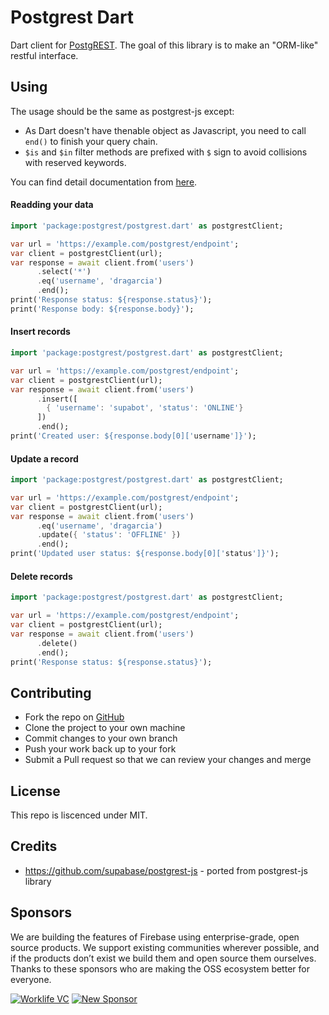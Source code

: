 # Postgrest Dart

Dart client for [PostgREST](https://postgrest.org). The goal of this library is to make an "ORM-like" restful interface. 

## Using

The usage should be the same as postgrest-js except:
- As Dart doesn't have thenable object as Javascript, you need to call `end()` to finish your query chain.
- `$is` and `$in` filter methods are prefixed with `$` sign to avoid collisions with reserved keywords.

You can find detail documentation from [here](https://supabase.io/docs/about).

#### Readding your data

```dart
import 'package:postgrest/postgrest.dart' as postgrestClient;

var url = 'https://example.com/postgrest/endpoint';
var client = postgrestClient(url);
var response = await client.from('users')
      .select('*')
      .eq('username', 'dragarcia')
      .end();
print('Response status: ${response.status}');
print('Response body: ${response.body}');
```

#### Insert records

```dart
import 'package:postgrest/postgrest.dart' as postgrestClient;

var url = 'https://example.com/postgrest/endpoint';
var client = postgrestClient(url);
var response = await client.from('users')
      .insert([
        { 'username': 'supabot', 'status': 'ONLINE'}
      ])
      .end();
print('Created user: ${response.body[0]['username']}');
```

#### Update a record

```dart
import 'package:postgrest/postgrest.dart' as postgrestClient;

var url = 'https://example.com/postgrest/endpoint';
var client = postgrestClient(url);
var response = await client.from('users')
      .eq('username', 'dragarcia')
      .update({ 'status': 'OFFLINE' })
      .end();
print('Updated user status: ${response.body[0]['status']}');
```

#### Delete records

```dart
import 'package:postgrest/postgrest.dart' as postgrestClient;

var url = 'https://example.com/postgrest/endpoint';
var client = postgrestClient(url);
var response = await client.from('users')
      .delete()
      .end();
print('Response status: ${response.status}');
```

## Contributing

- Fork the repo on [GitHub](https://github.com/supabase/postgrest-dart)
- Clone the project to your own machine
- Commit changes to your own branch
- Push your work back up to your fork
- Submit a Pull request so that we can review your changes and merge

## License

This repo is liscenced under MIT.

## Credits

- https://github.com/supabase/postgrest-js - ported from postgrest-js library

## Sponsors

We are building the features of Firebase using enterprise-grade, open source products. We support existing communities wherever possible, and if the products don’t exist we build them and open source them ourselves. Thanks to these sponsors who are making the OSS ecosystem better for everyone.

[![Worklife VC](https://user-images.githubusercontent.com/10214025/90451355-34d71200-e11e-11ea-81f9-1592fd1e9146.png)](https://www.worklife.vc)
[![New Sponsor](https://user-images.githubusercontent.com/10214025/90518111-e74bbb00-e198-11ea-8f88-c9e3c1aa4b5b.png)](https://github.com/sponsors/supabase)
